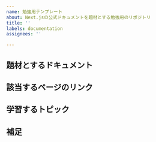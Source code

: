 ```yaml
---
name: 勉強用テンプレート
about: Next.jsの公式ドキュメントを題材とする勉強用のリポジトリ
title: ''
labels: documentation
assignees: ''

---
```


## 題材とするドキュメント


## 該当するページのリンク


## 学習するトピック


## 補足
